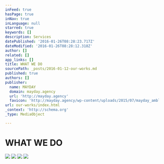 ```yaml
---
inFeed: true
hasPage: true
inNav: true
inLanguage: null
starred: true
keywords: []
description: Services
datePublished: '2016-01-26T08:28:23.717Z'
dateModified: '2016-01-26T08:28:12.318Z'
author: []
related: []
app_links: []
title: WHAT WE DO
sourcePath: _posts/2016-01-12-our-works.md
published: true
authors: []
publisher:
  name: MAYDAY
  domain: mayday.agency
  url: 'http://mayday.agency'
  favicon: 'http://mayday.agency/wp-content/uploads/2015/07/mayday_amblem-siyah.jpg'
url: our-works/index.html
_context: 'http://schema.org'
_type: MediaObject

---
```

# WHAT WE DO
![](https://the-grid-user-content.s3-us-west-2.amazonaws.com/8b26356e-5f96-4a73-8d3b-edf29ea9b9e9.jpg)
![](https://the-grid-user-content.s3-us-west-2.amazonaws.com/8f4dfae2-296a-49d9-80f0-38a6cbef7578.jpg)
![](https://the-grid-user-content.s3-us-west-2.amazonaws.com/5bbb3539-55a7-4ebc-9753-04044cd5e34d.jpg)
![](https://the-grid-user-content.s3-us-west-2.amazonaws.com/2aeb40d0-3abf-49c4-84a5-873eb8ec8ec2.jpg)
